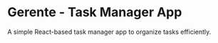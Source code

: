 # Gerente - Task Manager App  
A simple React-based task manager app to organize tasks efficiently.

